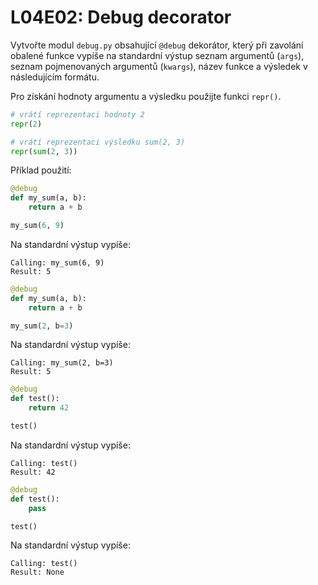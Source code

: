 # L04E02: Debug decorator
Vytvořte modul `debug.py` obsahující `@debug` dekorátor, který při zavolání obalené funkce vypíše na standardní výstup seznam argumentů (`args`), seznam pojmenovaných argumentů (`kwargs`), název funkce a výsledek v následujícím formátu. 

Pro získání hodnoty argumentu a výsledku použijte funkci `repr()`.

```python
# vrátí reprezentaci hodnoty 2
repr(2)

# vrátí reprezentaci výsledku sum(2, 3)
repr(sum(2, 3))
```

Příklad použití:

```python
@debug
def my_sum(a, b):
    return a + b

my_sum(6, 9)
```

Na standardní výstup vypíše:
```
Calling: my_sum(6, 9)
Result: 5
```

```python
@debug
def my_sum(a, b):
    return a + b

my_sum(2, b=3)
```

Na standardní výstup vypíše:
```
Calling: my_sum(2, b=3)
Result: 5
```

```python
@debug
def test():
    return 42

test()
```

Na standardní výstup vypíše:
```
Calling: test()
Result: 42
```

```python
@debug
def test():
    pass

test()
```

Na standardní výstup vypíše:
```
Calling: test()
Result: None
```
